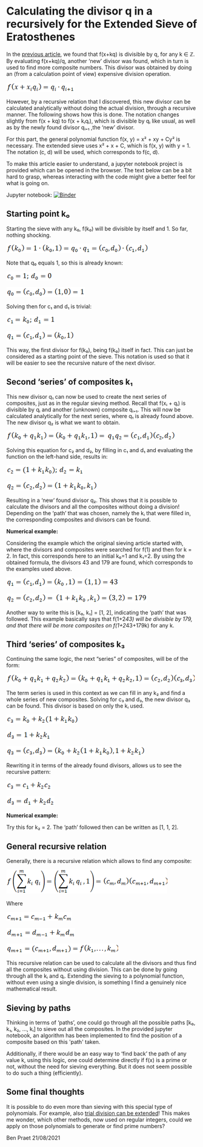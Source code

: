 # Calculating the divisor q in a recursively for the Extended Sieve of Eratosthenes

In the [previous article](Extended_Sieve.md), we found that f(x+kq) is divisible by q, for any k ∈ ℤ. By evaluating f(x+kq)/q, another ‘new’ divisor was found, which in turn is used to find more composite numbers. This divisor was obtained by doing an (from a calculation point of view) expensive division operation.
 
![](images/Calculating_Divisor_Recursively/image001.png?raw=true) 

However, by a recursive relation that I discovered, this new divisor can be calculated analytically without doing the actual division, through a recursive manner. The following shows how this is done. The notation changes slightly from f(x + kq) to f(x + kᵢqᵢ), which is divisible by qᵢ like usual, as well as by the newly found divisor qᵢ₊₁ ,the ‘new’ divisor.

For this part, the general polynomial function f(x, y) = x² + xy + Cy² is necessary. The extended sieve uses x² + x + C, which is f(x, y) with y = 1. The notation (c, d) will be used, which corresponds to f(c, d).

To make this article easier to understand, a jupyter notebook project is provided which can be opened in the browser. The text below can be a bit hard to grasp, whereas interacting with the code might give a better feel for what is going on.

Jupyter notebook: [![Binder](https://mybinder.org/badge_logo.svg)](https://mybinder.org/v2/gh/PraetBen/ufd_prime_generators/HEAD?filepath=%2FExtended_Sieve%calculating_divisor_recursively.ipynb)


## Starting point k₀
Starting the sieve with any k₀, f(k₀) will be divisible by itself and 1. So far, nothing shocking.


![](images/Calculating_Divisor_Recursively/image002.png?raw=true) 

Note that q₀ equals 1, so this is already known:

![](images/Calculating_Divisor_Recursively/image003.png?raw=true) 

![](images/Calculating_Divisor_Recursively/image004.png?raw=true) 


Solving then for c₁ and d₁ is trivial:

![](images/Calculating_Divisor_Recursively/image005.png?raw=true) 

![](images/Calculating_Divisor_Recursively/image006.png?raw=true) 
 

This way, the first divisor for f(k₀), being f(k₀) itself in fact. This can just be considered as a starting point of the sieve. This notation is used so that it will be easier to see the recursive nature of the next divisor.

 

## Second ‘series’ of composites k₁
This new divisor q₁ can now be used to create the next series of composites, just as in the regular sieving method. Recall that f(xᵢ + qᵢ) is divisible by qᵢ and another (unknown) composite qᵢ₊₁. This will now be calculated analytically for the next series, where q₁ is already found above. The new divisor q₂ is what we want to obtain.

![](images/Calculating_Divisor_Recursively/image007.png?raw=true) 

Solving this equation for c₂ and d₂, by filling in c₁ and d₁ and evaluating the function on the left-hand side, results in:

![](images/Calculating_Divisor_Recursively/image008.png?raw=true) 

![](images/Calculating_Divisor_Recursively/image009.png?raw=true) 

Resulting in a ‘new’ found divisor q₂. This shows that it is possible to calculate the divisors and all the composites without doing a division! Depending on the ‘path’ that was chosen, namely the kᵢ that were filled in, the corresponding composites and divisors can be found.
 

**Numerical example:**

Considering the example which the original sieving article started with, where the divisors and composites were searched for f(1) and then for k = 2. In fact, this corresponds here to an initial k₀=1 and k₁=2. By using the obtained formula, the divisors 43 and 179 are found, which corresponds to the examples used above.

![](images/Calculating_Divisor_Recursively/image010.png?raw=true) 

![](images/Calculating_Divisor_Recursively/image011.png?raw=true) 
 
Another way to write this is [k₀, k₁] = [1, 2], indicating the ‘path’ that was followed. This example basically says that f(1+2*43) will be divisible by 179, and that there will be more composites on f(1+2*43+179k) for any k.

## Third ‘series’ of composites k₃

Continuing the same logic, the next “series” of composites, will be of the form:

![](images/Calculating_Divisor_Recursively/image012.png?raw=true) 



The term series is used in this context as we can fill in any k₂ and find a whole series of new composites. Solving for c₃ and d₃, the new divisor q₃ can be found. This divisor is based on only the kᵢ used.


![](images/Calculating_Divisor_Recursively/image013.png?raw=true) 
 
![](images/Calculating_Divisor_Recursively/image014.png?raw=true) 

![](images/Calculating_Divisor_Recursively/image015.png?raw=true) 


Rewriting it in terms of the already found divisors, allows us to see the recursive pattern:

![](images/Calculating_Divisor_Recursively/image016.png?raw=true) 

![](images/Calculating_Divisor_Recursively/image017.png?raw=true) 



**Numerical example:**

Try this for k₂ = 2. The ‘path’ followed then can be written as [1, 1, 2].

## General recursive relation
Generally, there is a recursive relation which allows to find any composite:

 
![](images/Calculating_Divisor_Recursively/image018.png?raw=true) 

Where

![](images/Calculating_Divisor_Recursively/image019.png?raw=true) 

![](images/Calculating_Divisor_Recursively/image020.png?raw=true)

![](images/Calculating_Divisor_Recursively/image021.png?raw=true)  


This recursive relation can be used to calculate all the divisors and thus find all the composites without using division. This can be done by going through all the kᵢ and qᵢ. Extending the sieving to a polynomial function, without even using a single division, is something I find a genuinely nice mathematical result.

 

## Sieving by paths

Thinking in terms of ‘paths’, one could go through all the possible paths [k₀, k₁, k₂, …, kᵢ]  to sieve out all the composites. In the provided jupyter notebook, an algorithm has been implemented to find the position of a composite based on this 'path' taken. 

Additionally, if there would be an easy way to ‘find back’ the path of any value k, using this logic, one could determine directly if f(x) is a prime or not, without the need for sieving everything. But it does not seem possible to do such a thing (efficiently).


## Some final thoughts

It is possible to do even more than sieving with this special type of polynomials. For example, also [trial division can be extended](Unique_Factorization_Domains.md)! This makes me wonder, which other methods, now used on regular integers, could we apply on those polynomials to generate or find prime numbers?


Ben Praet
21/08/2021